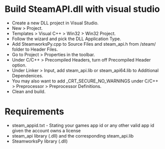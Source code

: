# Build SteamAPI.dll with visual studio

* Create a new DLL project in Visual Studio.
* New > Project.
* Templates > Visual C++ > Win32 > Win32 Project.
* Follow the wizard and pick the DLL Application Type.
* Add SteamworksPy.cpp to Source Files and steam_api.h from /steam/ folder to Header Files.
* Go to Project > Properties in the toolbar.
* Under C/C++ > Precompiled Headers, turn off Precompiled Header option.
* Under Linker > Input, add steam_api.lib or steam_api64.lib to Additional Dependenices.
* You may also want to add _CRT_SECURE_NO_WARNINGS under C/C++ > Preprocessor > Preprocessor Definitions.
* Clean and build.

# Requirements
* steam_appid.txt - Stating your games app id or any other valid app id given the account owns a license
* steam_api library (.dll) and the corresponding steam_api.lib
* SteamworksPy library (.dll)